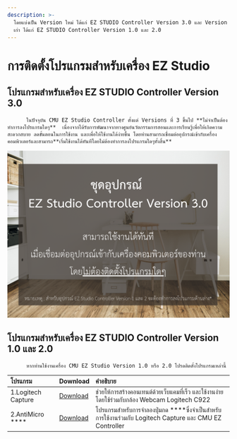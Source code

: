 ```yaml
---
description: >-
  โดยแบ่งเป็น Version ใหม่ ได้แก่ EZ STUDIO Controller Version 3.0 และ Version
  เก่า ได้แก่ EZ STUDIO Controller Version 1.0 และ 2.0
---
```


# การติดตั้งโปรแกรมสำหรับเครื่อง EZ Studio

## **โปรแกรมสำหรับเครื่อง EZ STUDIO Controller Version 3.0**       

          ในปัจจุบัน CMU EZ Studio Controller ตั้งแต่ Versions ที่ 3 ขึ้นไป **ไม่จำเป็นต้องทำการลงโปรแกรมใดๆ**  เนื่องจากได้รับการพัฒนาจากทางศูนย์นวัตกรรมการสอนและการเรียนรู้เพื่อให้เกิดความสะดวกสบาย ลดขั้นตอนในการใช้งาน และเพื่อให้ใช้งานได้ง่ายขึ้น โดยท่านสามารถเชื่อมต่ออุปกรณ์เข้ากับเครื่องคอมพิวเตอร์และสามารถ**เริ่มใช้งานได้ทันทีโดยไม่ต้องทำการลงโปรแกรมใดๆทั้งสิ้น**

![](../.gitbook/assets/elegant-company-profile-presentation-1-%20%281%29.png)

## **โปรแกรมสำหรับเครื่อง EZ STUDIO Controller Version 1.0 และ 2.0**

          หากท่านใช้งานเครื่อง CMU EZ Studio Version 1.0 หรือ 2.0 โปรดติดตั้งโปรแกรมเหล่านี้

| **โปรแกรม** | Download | **คำอธิบาย** |
| :--- | :--- | :--- |
| 1.Logitech Capture  | ​[Download](https://www.logitech.com/th-th/product/capture)​ | ช่วยให้การสร้างคอนเทนต์ด้วยเว็บแคมที่เร็ว และใช้งานง่าย โดยใช้ร่วมกับกล้อง Webcam Logitech C922 |
| 2.AntiMicro **** | ​[Download​](https://sourceforge.net/projects/antimicro.mirror/%20) | โปรแกรมสำหรับการจำลองปุ่มกด ****ซึ่งจำเป็นสำหรับการใช้งานร่วมกับ Logitech Capture และ CMU EZ Controller  |

